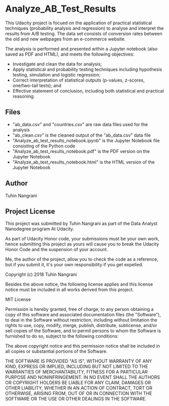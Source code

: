 # Analyze_AB_Test_Results
This Udacity project is focued on the application of practical statistical techniques (probability analysis and regression) to analyse and interpret the results from A/B testing. The data set consists of conversion rates between the old and new webpages from an e-commerce website.

The analysis is performed and presented within a Jupyter notebook (also saved as PDF and HTML), and meets the following objectives:
- Investigate and clean the data for analysis;
- Apply statistical and probability testing techniques including hypothesis testing, simulation and logistic regression;
- Correct interpretation of statistical outputs (p-values, z-scores, one/two-tail tests); and
- Effective statement of conclusion, including both statistical and practical reasoning.

## Files
- "ab_data.csv" and "countries.csv" are raw data files used for the analysis
- "ab_clean.csv" is the cleaned output of the "ab_data.csv" data file
- "Analyze_ab_test_results_notebook.ipynb" is the Jupyter Notebook file consisting of the Python code
- "Analyze_ab_test_results_notebook.pdf" is the PDF version on the Jupyter Notebook
- "Analyze_ab_test_results_notebook.html" is the HTML version of the Jupyter Notebook


## Author
Tuhin Nangrani

## Project License
This project was submitted by Tuhin Nangrani as part of the Data Analyst 
Nanodegree program  At Udacity.

As part of Udacity Honor code, your submissions must be your own work, hence
submitting this project as yours will cause you to break the Udacity Honor Code
and the suspension of your account.

Me, the author of the project, allow you to check the code as a reference, but if
you submit it, it's your own responsibility if you get expelled.

Copyright (c) 2018 Tuhin Nangrani

Besides the above notice, the following license applies and this license notice
must be included in all works derived from this project.

MIT License

Permission is hereby granted, free of charge, to any person obtaining a copy
of this software and associated documentation files (the "Software"), to deal
in the Software without restriction, including without limitation the rights
to use, copy, modify, merge, publish, distribute, sublicense, and/or sell
copies of the Software, and to permit persons to whom the Software is
furnished to do so, subject to the following conditions:

The above copyright notice and this permission notice shall be included in all
copies or substantial portions of the Software.

THE SOFTWARE IS PROVIDED "AS IS", WITHOUT WARRANTY OF ANY KIND, EXPRESS OR
IMPLIED, INCLUDING BUT NOT LIMITED TO THE WARRANTIES OF MERCHANTABILITY,
FITNESS FOR A PARTICULAR PURPOSE AND NONINFRINGEMENT. IN NO EVENT SHALL THE
AUTHORS OR COPYRIGHT HOLDERS BE LIABLE FOR ANY CLAIM, DAMAGES OR OTHER
LIABILITY, WHETHER IN AN ACTION OF CONTRACT, TORT OR OTHERWISE, ARISING FROM,
OUT OF OR IN CONNECTION WITH THE SOFTWARE OR THE USE OR OTHER DEALINGS IN THE
SOFTWARE.
